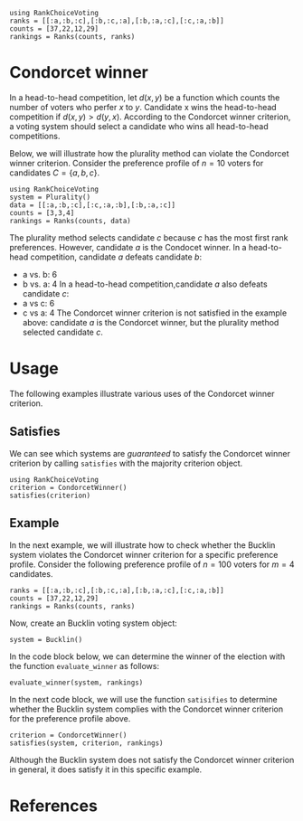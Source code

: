```@setup condorcet_winner
using RankChoiceVoting
ranks = [[:a,:b,:c],[:b,:c,:a],[:b,:a,:c],[:c,:a,:b]]
counts = [37,22,12,29]
rankings = Ranks(counts, ranks)

```
# Condorcet winner
In a head-to-head competition, let $d(x,y)$ be a function which counts the number of voters who perfer $x$ to $y$. Candidate x wins the head-to-head competition if $d(x,y) > d(y,x)$. According to the Condorcet winner criterion, a voting system should  select a candidate who wins all head-to-head competitions. 

Below, we will illustrate how the plurality method can violate the Condorcet winner criterion. Consider the preference profile of $n=10$ voters for candidates $C = \{a,b,c\}$. 

```@example condorcet_winner
using RankChoiceVoting
system = Plurality()
data = [[:a,:b,:c],[:c,:a,:b],[:b,:a,:c]]
counts = [3,3,4]
rankings = Ranks(counts, data)
```
The plurality method selects candidate $c$ because $c$ has the most first rank preferences. However, candidate $a$ is the Condocet winner. In a head-to-head competition, candidate $a$ defeats candidate $b$:
- a vs. b: 6 
- b vs. a: 4
In a head-to-head competition,candidate $a$ also defeats candidate $c$:
- a vs c: 6
- c vs a: 4
The Condorcet winner criterion is not satisfied in the example above: candidate $a$ is the Condorcet winner, but the plurality method selected candidate $c$. 


# Usage
The following examples illustrate various uses of the Condorcet winner criterion. 

## Satisfies
We can see which systems are *guaranteed* to satisfy the Condorcet winner criterion by calling `satisfies` with the majority criterion object. 
```@example condorcet_winner
using RankChoiceVoting
criterion = CondorcetWinner()
satisfies(criterion)
```

## Example

In the next example, we will illustrate how to check whether the Bucklin system violates the Condorcet winner criterion for a specific preference profile. Consider the following preference profile of $n=100$ voters for $m=4$ candidates. 

```@example condorcet_winner 
ranks = [[:a,:b,:c],[:b,:c,:a],[:b,:a,:c],[:c,:a,:b]]
counts = [37,22,12,29]
rankings = Ranks(counts, ranks)
```
Now, create an Bucklin voting system object:

```@example condorcet_winner 
system = Bucklin()
```

In the code block below, we can determine the winner of the election with the function `evaluate_winner` as follows:

```@example condorcet_winner 
evaluate_winner(system, rankings)
```
In the next code block, we will use the function `satisifies` to determine whether the Bucklin system complies with the Condorcet winner criterion for the preference profile above.
```@example condorcet_winner 
criterion = CondorcetWinner()
satisfies(system, criterion, rankings)
```
Although the Bucklin system does not satisfy the Condorcet winner criterion in general, it does satisfy it in this specific example.
# References

